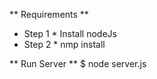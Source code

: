** Requirements **
* Step 1 *
Install nodeJs
* Step 2 *
nmp install

** Run Server **
$ node server.js 